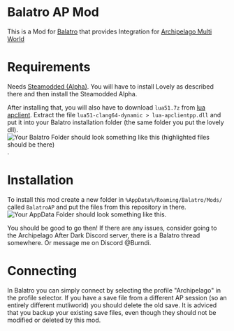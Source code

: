# Balatro AP Mod

This is a Mod for [Balatro](https://store.steampowered.com/app/2379780/Balatro/) that provides Integration for [Archipelago Multi World](https://archipelago.gg)

# Requirements

Needs [Steamodded (Alpha)](https://github.com/Steamopollys/Steamodded?tab=readme-ov-file#how-to-install-the-alpha). You will have to install Lovely as described there and then install the Steamodded Alpha. 

After installing that, you will also have to download `lua51.7z` from [lua apclient](https://github.com/black-sliver/lua-apclientpp/releases). Extract the file `lua51-clang64-dynamic > lua-apclientpp.dll` and put it into your Balatro installation folder (the same folder you put the lovely dll). 
![Your Balatro Folder should look something like this (highlighted files should be there)](https://i.imgur.com/Pe5uTX4.png).

# Installation

To install this mod create a new folder in `%AppData%/Roaming/Balatro/Mods/` called `BalatroAP` and put the files from this repository in there. ![Your AppData Folder should look something like this](https://i.imgur.com/3JzrdlV.png).

You should be good to go then! If there are any issues, consider going to the Archipelago After Dark Discord server, there is a Balatro thread somewhere. Or message me on Discord @Burndi. 

# Connecting

In Balatro you can simply connect by selecting the profile "Archipelago" in the profile selector. 
If you have a save file from a different AP session (so an entirely different mutliworld) you should delete the old save. 
It is adviced that you backup your existing save files, even though they should not be modified or deleted by this mod. 
